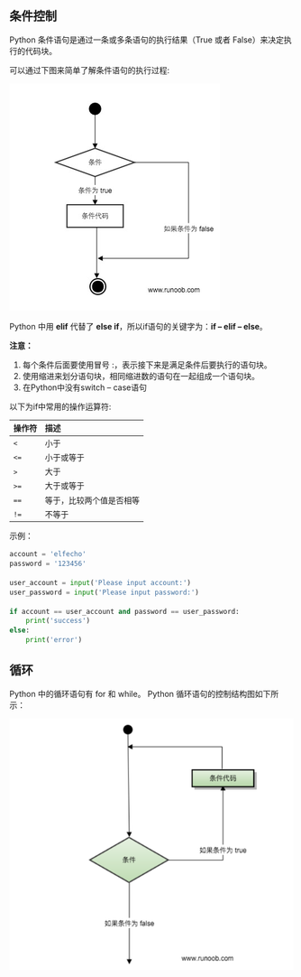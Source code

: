 ## 条件控制

Python 条件语句是通过一条或多条语句的执行结果（True 或者 False）来决定执行的代码块。

可以通过下图来简单了解条件语句的执行过程:


![upgit_20220708_1657251627.png](https://raw.githubusercontent.com/elfecho/upgit-pic/master/2022/07/upgit_20220708_1657251627.png)


Python 中用 **elif** 代替了 **else if**，所以if语句的关键字为：**if – elif – else**。

**注意：**
1. 每个条件后面要使用冒号 :，表示接下来是满足条件后要执行的语句块。
2. 使用缩进来划分语句块，相同缩进数的语句在一起组成一个语句块。
3. 在Python中没有switch – case语句



以下为if中常用的操作运算符:

| 操作符 | 描述                     |
| :----- | :----------------------- |
| `<`    | 小于                     |
| `<=`   | 小于或等于               |
| `>`    | 大于                     |
| `>=`   | 大于或等于               |
| `==`   | 等于，比较两个值是否相等 |
| `!=`   | 不等于                   |

示例：

```python
account = 'elfecho'
password = '123456'

user_account = input('Please input account:')
user_password = input('Please input password:')

if account == user_account and password == user_password:
    print('success')
else:
    print('error')

```


## 循环

Python 中的循环语句有 for 和 while。
Python 循环语句的控制结构图如下所示：



![upgit_20220708_1657260229.png](https://raw.githubusercontent.com/elfecho/upgit-pic/master/2022/07/upgit_20220708_1657260229.png)




